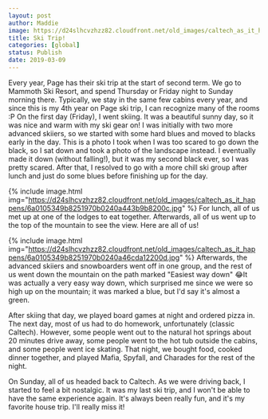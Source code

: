 ```yaml
---
layout: post
author: Maddie
image: https://d24slhcvzhzz82.cloudfront.net/old_images/caltech_as_it_happens/6a0105349b8251970b0240a46dbdd6200d.jpg
title: Ski Trip!
categories: [global]
status: Publish
date: 2019-03-09
---
```


Every year, Page has their ski trip at the start of second term. We go to Mammoth Ski Resort, and spend Thursday or Friday night to Sunday morning there. Typically, we stay in the same few cabins every year, and since this is my 4th year on Page ski trip, I can recognize many of the rooms :P 
On the first day (Friday), I went skiing. It was a beautiful sunny day, so it was nice and warm with my ski gear on! I was initially with two more advanced skiiers, so we started with some hard blues and moved to blacks early in the day. This is a photo I took when I was too scared to go down the black, so I sat down and took a photo of the landscape instead. I eventually made it down (without falling!), but it was my second black ever, so I was pretty scared. After that, I resolved to go with a more chill ski group after lunch and just do some blues before finishing up for the day.


{% include image.html img="https://d24slhcvzhzz82.cloudfront.net/old_images/caltech_as_it_happens/6a0105349b8251970b0240a443b9b8200c.jpg" %}
For lunch, all of us met up at one of the lodges to eat together. Afterwards, all of us went up to the top of the mountain to see the view. Here are all of us!


{% include image.html img="https://d24slhcvzhzz82.cloudfront.net/old_images/caltech_as_it_happens/6a0105349b8251970b0240a46cda12200d.jpg" %}
Afterwards, the advanced skiiers and snowboarders went off in one group, and the rest of us went down the mountain on the path marked "Easiest way down" 😂It was actually a very easy way down, which surprised me since we were so high up on the mountain; it was marked a blue, but I'd say it's almost a green.

After skiing that day, we played board games at night and ordered pizza in. The next day, most of us had to do homework, unfortunately (classic Caltech). However, some people went out to the natural hot springs about 20 minutes drive away, some people went to the hot tub outside the cabins, and some people went ice skating. That night, we bought food, cooked dinner together, and played Mafia, Spyfall, and Charades for the rest of the night.

On Sunday, all of us headed back to Caltech. As we were driving back, I started to feel a bit nostalgic. It was my last ski trip, and I won't be able to have the same experience again. It's always been really fun, and it's my favorite house trip. I'll really miss it!
